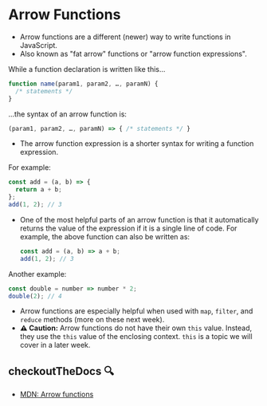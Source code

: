 # Arrow Functions

- Arrow functions are a different (newer) way to write functions in JavaScript.
- Also known as "fat arrow" functions or "arrow function expressions".

While a function declaration is written like this...
  ```js
  function name(param1, param2, …, paramN) {
    /* statements */
  }
  ```
...the syntax of an arrow function is:
  ```js
  (param1, param2, …, paramN) => { /* statements */ }
  ```
- The arrow function expression is a shorter syntax for writing a function expression.

For example:
  ```js
  const add = (a, b) => {
    return a + b;
  };
  add(1, 2); // 3
  ```
- One of the most helpful parts of an arrow function is that it automatically returns the value of the expression if it is a single line of code. For example, the above function can also be written as:
  ```js
  const add = (a, b) => a + b;
  add(1, 2); // 3
  ```
Another example:
  ```js
  const double = number => number * 2;
  double(2); // 4
  ```
- Arrow functions are especially helpful when used with `map`, `filter`, and `reduce` methods (more on these next week).
- **⚠️ Caution:** Arrow functions do not have their own `this` value.  Instead, they use the `this` value of the enclosing context.  `this` is a topic we will cover in a later week.

## checkoutTheDocs 🔍
- [MDN: Arrow functions](https://developer.mozilla.org/en-US/docs/Web/JavaScript/Reference/Functions/Arrow_functions)